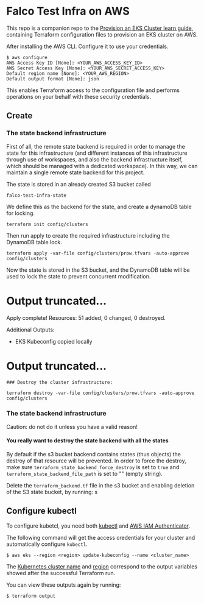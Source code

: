 # Falco Test Infra on AWS

This repo is a companion repo to the [Provision an EKS Cluster learn guide](https://learn.hashicorp.com/terraform/kubernetes/provision-eks-cluster), containing
Terraform configuration files to provision an EKS cluster on AWS.

After installing the AWS CLI. Configure it to use your credentials.

```shell
$ aws configure
AWS Access Key ID [None]: <YOUR_AWS_ACCESS_KEY_ID>
AWS Secret Access Key [None]: <YOUR_AWS_SECRET_ACCESS_KEY>
Default region name [None]: <YOUR_AWS_REGION>
Default output format [None]: json
```

This enables Terraform access to the configuration file and performs operations on your behalf with these security credentials.

## Create

### The state backend infrastructure

First of all, the remote state backend is required in order to manage the state for this infrastructure (and different instances of this infrastructure through use of workspaces, and also the backend infrastructure itself, which should be managed with a dedicated workspace).
In this way, we can maintain a single remote state backend for this project.

The state is stored in an already created S3 bucket called

`falco-test-infra-state`

We define this as the backend for the state, and create a dynamoDB table for locking.

```shell
terraform init config/clusters

```

Then run apply to create the required infrastructure including the DynamoDB table lock. 

```
terraform apply -var-file config/clusters/prow.tfvars -auto-approve config/clusters
```

Now the state is stored in the S3 bucket, and the DynamoDB table will be used to lock the state to prevent concurrent modification.

# Output truncated...

Apply complete! Resources: 51 added, 0 changed, 0 destroyed.

Additional Outputs:

- EKS Kubeconfig copied locally


# Output truncated...
```
### Destroy the cluster infrastructure:

terraform destroy -var-file config/clusters/prow.tfvars -auto-approve config/clusters
```

### The state backend infrastructure

Caution: do not do it unless you have a valid reason! 

#### You really want to destroy the state backend with all the states

By default if the s3 bucket backend contains states (thus objects) the destroy of that resource will be prevented.
In order to force the destroy, make sure `terraform_state_backend_force_destroy` is set to `true` and `terraform_state_backend_file_path` is set to "" (empty string).

Delete the `terraform_backend.tf` file in the s3 bucket and enabling deletion of the S3 state bucket, by running:
s
## Configure kubectl

To configure kubetcl, you need both [kubectl](https://kubernetes.io/docs/tasks/tools/install-kubectl/) and [AWS IAM Authenticator](https://docs.aws.amazon.com/eks/latest/userguide/install-aws-iam-authenticator.html).

The following command will get the access credentials for your cluster and automatically
configure `kubectl`.

```shell
$ aws eks --region <region> update-kubeconfig --name <cluster_name>
```

The
[Kubernetes cluster name](https://github.com/hashicorp/learn-terraform-eks/blob/master/outputs.tf#L26)
and [region](https://github.com/hashicorp/learn-terraform-eks/blob/master/outputs.tf#L21)
 correspond to the output variables showed after the successful Terraform run.

You can view these outputs again by running:

```shell
$ terraform output
```
